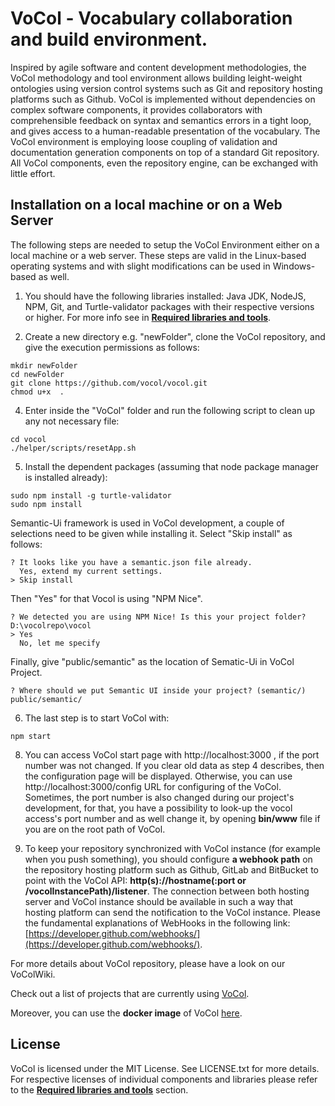 
VoCol - Vocabulary collaboration and build environment.
=====

Inspired by agile software and content development methodologies, the VoCol methodology and tool environment allows building leight-weight ontologies using version control systems such as Git and repository hosting platforms such as Github. 
VoCol is implemented without dependencies on complex software components, it provides collaborators with comprehensible feedback on syntax and semantics errors in a tight loop, and gives access to a human-readable presentation of the vocabulary. 
The VoCol environment is employing loose coupling of validation and documentation generation components on top of a standard Git repository. 
All VoCol components, even the repository engine, can be exchanged with little effort. 


## Installation on a local machine or on a Web Server

The following steps are needed to setup the VoCol Environment either on a local machine or a web server. These steps are valid in the Linux-based operating systems and with slight modifications can be used in Windows-based as well.

1. You should have the following libraries installed: Java JDK, NodeJS, NPM, Git, and Turtle-validator packages with their respective versions or higher. For more info see in **[Required libraries and tools](https://github.com/vocol/vocol/wiki/Required-libraries-and-tools)**. 

2. Create a new directory e.g. "newFolder", clone the VoCol repository, and give the execution permissions as follows:
```
mkdir newFolder
cd newFolder
git clone https://github.com/vocol/vocol.git
chmod u+x  .
```
4. Enter inside the "VoCol" folder and run the following script to clean up any not necessary file:
```
cd vocol
./helper/scripts/resetApp.sh
```
5. Install the dependent packages (assuming that node package manager is installed already):
```
sudo npm install -g turtle-validator
sudo npm install
```
Semantic-Ui framework is used in VoCol development, a couple of selections need to be given while installing it. 
Select "Skip install" as follows: 
```
? It looks like you have a semantic.json file already.
  Yes, extend my current settings.
> Skip install
```
Then "Yes" for that Vocol is using "NPM Nice".
```
? We detected you are using NPM Nice! Is this your project folder? D:\vocolrepo\vocol
> Yes
  No, let me specify
```
Finally, give "public/semantic" as the location of Sematic-Ui in VoCol Project.
```
? Where should we put Semantic UI inside your project? (semantic/) public/semantic/
```
6. The last step is to start VoCol with:
```
npm start
```
8. You can access VoCol start page with http://localhost:3000 , if the port number was not changed. If you clear old data as step 4 describes, then the configuration page will be displayed. Otherwise, you can use http://localhost:3000/config URL for configuring of the VoCol. Sometimes, the port number is also changed during our project's development, for that, you have a possibility to look-up the vocol access's port number and as well change it, by opening **bin/www** file if you are on the root path of VoCol.

9. To keep your repository synchronized with VoCol instance (for example when you push something), you should configure **a webhook path** on the repository hosting platform such as Github, GitLab and BitBucket to point with the VoCol API: **http(s)://hostname(:port or /vocolInstancePath)/listener**. The connection between both hosting server and VoCol instance should be available in such a way that hosting platform can send the notification to the VoCol instance. Please the fundamental explanations of WebHooks in the following link: [https://developer.github.com/webhooks/](https://developer.github.com/webhooks/).

For more details about VoCol repository, please have a look on our VoColWiki.
    
Check out a list of projects that are currently using [VoCol](http://vocol.iais.fraunhofer.de/).

Moreover, you can use the **docker image** of VoCol [here](https://hub.docker.com/r/ahemid/newvocol/).

## License

VoCol is licensed under the MIT License. See LICENSE.txt for more details. For respective licenses of individual components and libraries please refer to the **[Required libraries and tools](https://github.com/vocol/vocol/wiki/Required-libraries-and-tools)** section. 

